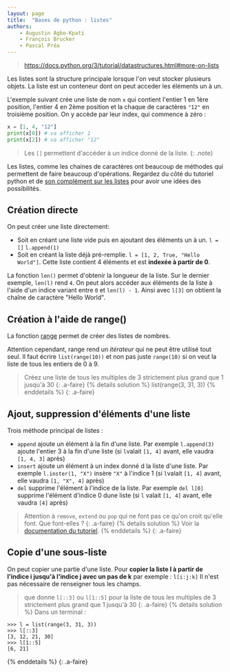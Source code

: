 ```yaml
---
layout: page
title:  "Bases de python : listes"
authors: 
    - Augustin Agbo-Kpati
    - François Brucker
    - Pascal Préa
---
```



> <https://docs.python.org/3/tutorial/datastructures.html#more-on-lists>

Les listes sont la structure principale lorsque l'on veut stocker plusieurs objets. La liste est un conteneur dont on peut acceder les éléments un à un.

L'exemple suivant crée une liste de nom `x` qui contient l'entier 1 en 1ère position, l'entier 4 en 2ème position et la chaque de caractères `"12"` en troisième position. On y accède par leur index, qui commence à zéro :

```python
x = [1, 4, "12"]
print(x[0]) # va afficher 1
print(x[2]) # va afficher "12"
```

> Les `[]` permettent d'accéder à un indice donné de la liste.
{: .note}

Les listes, comme les chaines de caractères ont beaucoup de méthodes qui permettent de faire beaucoup d'opérations. Regardez du côté du tutoriel python et de [son complément sur les listes](https://docs.python.org/fr/3/tutorial/datastructures.html#more-on-lists) pour avoir une idées des possibilités.

## Création directe

On peut créer une liste directement:

* Soit en créant une liste vide puis en ajoutant des éléments un à un. `l = []` `l.append(1)`
* Soit en créant la liste déjà pré-remplie. `l = [1, 2, True, "Hello World"]`. Cette liste contient 4 éléments et est **indexée à partir de 0**.

La fonction `len()` permet d'obtenir la longueur de la liste. Sur le dernier exemple, `len(l)` rend `4`.
On peut alors accéder aux éléments de la liste à l'aide d'un indice variant entre `0` et `len(l) - 1`. Ainsi  avec `l[3]` on obtient la chaîne de caractère "Hello World".

## Création à l'aide de range()

La fonction [range](https://docs.python.org/3/library/stdtypes.html#range) permet de créer des listes de nombres.

Attention cependant, range rend un *itérateur* qui ne peut être utilisé tout seul. Il faut écrire `list(range(10))` et non pas juste `range(10)` si on veut la liste de tous les entiers de 0 à 9.

> Créez une liste de tous les multiples de 3 strictement plus grand que 1 jusqu'à 30
{: .a-faire}
{% details solution %}
list(range(3, 31, 3))
{% enddetails %}
{: .a-faire}

## Ajout, suppression d'éléments d'une liste

Trois méthode principal de listes :

* `append` ajoute un élément à la fin d'une liste. Par exemple `l.append(3)` ajoute l'entier 3 à la fin d'une liste (si `l`valait `[1, 4]` avant, elle vaudra `[1, 4, 3]` après)
* `insert` ajoute un élément à un index donné d la liste d'une liste. Par exemple `l.inster(1, "X")` insère `"X"` à l'indice 1 (si `l`valait `[1, 4]` avant, elle vaudra `[1, "X", 4]` après)
* `del` supprime l'élément à l'indice de la liste. Par exemple `del l[0]` supprime l'élément d'indice 0 dune liste (si `l` valait `[1, 4]` avant, elle vaudra `[4]` après)

> Attention à `remove`, `extend` ou `pop` qui ne font pas ce qu'on croit qu'elle font. Que font-elles ?
{: .a-faire}
{% details solution %}
Voir la [documentation du tutoriel](https://docs.python.org/3/tutorial/datastructures.html#more-on-lists).
{% enddetails %}
{: .a-faire}

## Copie d'une sous-liste

On peut copier une partie d'une liste.
Pour **copier la liste l à partir de l'indice i jusqu'à l'indice j avec un pas de k** par exemple : `l[i:j:k]`
Il n'est pas nécessaire de renseigner tous les champs.

> que donne `l[::3]` ou `l[1::5]` pour la liste de tous les multiples de 3 strictement plus grand que 1 jusqu'à 30
{: .a-faire}
{% details solution %}
Dans un terminal :

```text
>>> l = list(range(3, 31, 3))
>>> l[::3]
[3, 12, 21, 30]
>>> l[1::5]
[6, 21]
```

{% enddetails %}
{: .a-faire}
